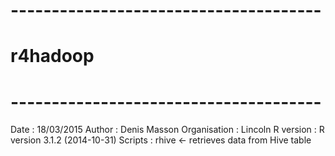 # --------------------------------------
# r4hadoop
# --------------------------------------
Date : 18/03/2015
Author : Denis Masson
Organisation : Lincoln
R version : R version 3.1.2 (2014-10-31)
Scripts : rhive <- retrieves data from Hive table
